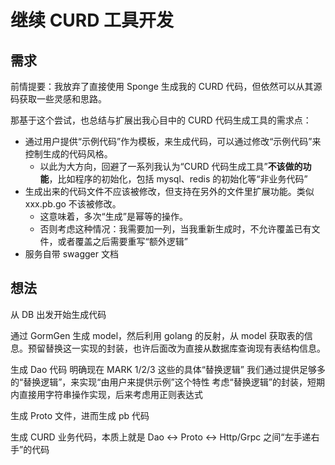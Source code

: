 # 继续 CURD 工具开发

## 需求

前情提要：我放弃了直接使用 Sponge 生成我的 CURD 代码，但依然可以从其源码获取一些灵感和思路。

那基于这个尝试，也总结与扩展出我心目中的 CURD 代码生成工具的需求点：

- 通过用户提供“示例代码”作为模板，来生成代码，可以通过修改“示例代码”来控制生成的代码风格。
  - 以此为大方向，回避了一系列我认为“CURD 代码生成工具”**不该做的功能**，比如程序的初始化，包括 mysql、redis 的初始化等“非业务代码”
- 生成出来的代码文件不应该被修改，但支持在另外的文件里扩展功能。类似 xxx.pb.go 不该被修改。
  - 这意味着，多次“生成”是幂等的操作。
  - 否则考虑这种情况：我需要加一列，当我重新生成时，不允许覆盖已有文件，或者覆盖之后需要重写“额外逻辑”
- 服务自带 swagger 文档

## 想法

从 DB 出发开始生成代码

通过 GormGen 生成 model，然后利用 golang 的反射，从 model 获取表的信息。预留替换这一实现的封装，也许后面改为直接从数据库查询现有表结构信息。

生成 Dao 代码
明确现在 MARK 1/2/3 这些的具体“替换逻辑”
我们通过提供足够多的“替换逻辑”，来实现“由用户来提供示例”这个特性
考虑“替换逻辑”的封装，短期内直接用字符串操作实现，后来考虑用正则表达式

生成 Proto 文件，进而生成 pb 代码

生成 CURD 业务代码，本质上就是 Dao <-> Proto <-> Http/Grpc 之间“左手递右手”的代码
